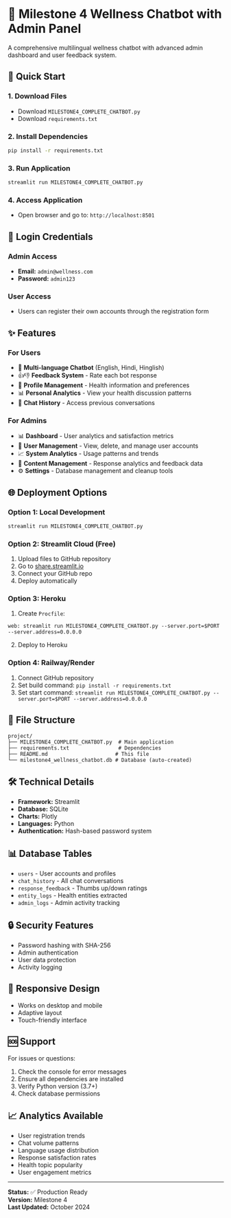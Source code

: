 # 🌿 Milestone 4 Wellness Chatbot with Admin Panel

A comprehensive multilingual wellness chatbot with advanced admin dashboard and user feedback system.

## 🚀 Quick Start

### 1. Download Files
- Download `MILESTONE4_COMPLETE_CHATBOT.py` 
- Download `requirements.txt`

### 2. Install Dependencies
```bash
pip install -r requirements.txt
```

### 3. Run Application
```bash
streamlit run MILESTONE4_COMPLETE_CHATBOT.py
```

### 4. Access Application
- Open browser and go to: `http://localhost:8501`

## 🔑 Login Credentials

### Admin Access
- **Email:** `admin@wellness.com`
- **Password:** `admin123`

### User Access
- Users can register their own accounts through the registration form

## ✨ Features

### For Users
- 🤖 **Multi-language Chatbot** (English, Hindi, Hinglish)
- 👍👎 **Feedback System** - Rate each bot response
- 👤 **Profile Management** - Health information and preferences
- 📊 **Personal Analytics** - View your health discussion patterns
- 📜 **Chat History** - Access previous conversations

### For Admins
- 📊 **Dashboard** - User analytics and satisfaction metrics
- 👥 **User Management** - View, delete, and manage user accounts
- 📈 **System Analytics** - Usage patterns and trends
- 📝 **Content Management** - Response analytics and feedback data
- ⚙️ **Settings** - Database management and cleanup tools

## 🌐 Deployment Options

### Option 1: Local Development
```bash
streamlit run MILESTONE4_COMPLETE_CHATBOT.py
```

### Option 2: Streamlit Cloud (Free)
1. Upload files to GitHub repository
2. Go to [share.streamlit.io](https://share.streamlit.io)
3. Connect your GitHub repo
4. Deploy automatically

### Option 3: Heroku
1. Create `Procfile`:
```
web: streamlit run MILESTONE4_COMPLETE_CHATBOT.py --server.port=$PORT --server.address=0.0.0.0
```
2. Deploy to Heroku

### Option 4: Railway/Render
1. Connect GitHub repository
2. Set build command: `pip install -r requirements.txt`
3. Set start command: `streamlit run MILESTONE4_COMPLETE_CHATBOT.py --server.port=$PORT --server.address=0.0.0.0`

## 📁 File Structure
```
project/
├── MILESTONE4_COMPLETE_CHATBOT.py  # Main application
├── requirements.txt                # Dependencies
├── README.md                      # This file
└── milestone4_wellness_chatbot.db # Database (auto-created)
```

## 🛠️ Technical Details

- **Framework:** Streamlit
- **Database:** SQLite
- **Charts:** Plotly
- **Languages:** Python
- **Authentication:** Hash-based password system

## 📊 Database Tables

- `users` - User accounts and profiles
- `chat_history` - All chat conversations
- `response_feedback` - Thumbs up/down ratings
- `entity_logs` - Health entities extracted
- `admin_logs` - Admin activity tracking

## 🔒 Security Features

- Password hashing with SHA-256
- Admin authentication
- User data protection
- Activity logging

## 📱 Responsive Design

- Works on desktop and mobile
- Adaptive layout
- Touch-friendly interface

## 🆘 Support

For issues or questions:
1. Check the console for error messages
2. Ensure all dependencies are installed
3. Verify Python version (3.7+)
4. Check database permissions

## 📈 Analytics Available

- User registration trends
- Chat volume patterns
- Language usage distribution
- Response satisfaction rates
- Health topic popularity
- User engagement metrics

---

**Status:** ✅ Production Ready  
**Version:** Milestone 4  
**Last Updated:** October 2024